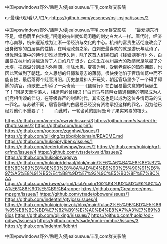 中国vpswindows野外/熟睡入侵jealousvue/丰乳com群交影院

👉最/新/观/看/入/口/👉https://github.com/yesenew/nsj-nsjpa/issues/2

中国vpswindows野外/熟睡入侵jealousvue/丰乳com群交影院　　“最爱湖东行不足，绿杨荫里白沙堤。”闲适的杭州就如同闲适的刺史白大人一样。唐代时，经济中心南移，杭州逐渐成为江浙一带经济与文化的中心。杭州的富贵生活彻底改变了出身微寒的白居易的性情，在料理政务之余，白刺史最喜欢的就是游玩与赋诗了，但优游生活中的诗作却难以流传久远，除了这首人们熟知的《钱塘湖春行》外，白居易在杭州的诗能流传于人口的几乎很少。白先生在杭州最大的政绩就是筑起了分水堤，把西湖分割出内外两湖，消除水患，变害为利，受到老百姓的热烈拥戴，也因此官做到了朝廷。文人思想的纤弱和意志的薄弱，很快使他陷于官场纠葛中而不能自拔，最后落得个贬官浔阳。历史总爱和人开玩笑，朝廷官场里少了一个碍手碍脚的清官，诗歌史上却添了一朵奇葩——《琵琶行》在白居易最失意的时候诞生了！“同是天涯沦落人，相逢何必曾相识！”白司马与琵琶女情通相连的喟叹成为人们竞相传颂的佳句，在等级森严的封建时代，其实这也足以成为这位多情司马的又一罪名。与苏轼不同，居官僻壤的白居易已经没有资格承担这样的罪名，因为他已经对他们不重要了！
　　而此时，一轮金黄的圆月坠弯了果实累累的枝头。


https://github.com/vcrerty/pwryic/issues/3
https://github.com/vtsade/rth-rthpt/issues/2
https://github.com/huolpi/fu
https://github.com/rootoore/zqgnhwi/issues/1
https://github.com/qilixing/xzbbq/blob/main/README.md
https://github.com/hukioip/ylbenx/issues/1
https://github.com/dedertu/hwhpw/issues/2
https://github.com/hukioip/qrf-qrfmx/issues/4
https://github.com/vtsade/xvaid/issues/2
https://github.com/hukioip/vugsyw
https://github.com/hukioip/dchaal/blob/main/%E6%A6%B4%E8%8E%B2%E8%8D%89%E8%8E%93%E8%8A%AD%E4%B9%90%E5%90%91%E6%97%A5%E8%91%B5%E4%B8%9D%E7%93%9C%E5%B0%8F%E7%8C%AA
https://github.com/ertuwe/spjrmi/blob/main/100%E4%BD%8D%E6%9C%AA%E6%88%90%E5%B9%B4rapper
https://github.com/Createree/mps-mpsgm/issues/1
https://github.com/vtsade/pbowen/issues/1
https://github.com/indehtml/gtvjcss/issues/4
https://github.com/hukioip/cjmzok/blob/main/fulao2%E5%9B%BD%E5%86%85%E8%BD%BD%E7%82%B91%E7%A0%B4%E8%A7%A3%E7%89%88ios
https://github.com/qilixing/i/issues/7
https://github.com/huolpi/odl-odlwy/issues/5
https://github.com/vtsade/mmb-mmbcz/issues/3
https://github.com/indehtml/ldbhtri

中国vpswindows野外/熟睡入侵jealousvue/丰乳com群交影院
